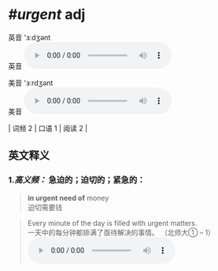 # ***\#urgent*** adj
英音 'ɜːdʒənt  
英音
<audio src="./media/urgent-B.aac" controls="controls"></audio>

美音 'ɜːrdʒənt  
美音
<audio src="./media/urgent.aac" controls="controls"></audio>



| 词频 2 | 口语 1 | 阅读 2 |  

英文释义
---
### 1.*高义频：* **急迫的；迫切的；紧急的：**  

 > **in urgent need of** money   
 > 迫切需要钱    

 > Every minute of the day is filled with urgent matters.  
 > 一天中的每分钟都排满了亟待解决的事情。  （北师大① – 1）  
<audio src="./media/urgent-1.aac" controls="controls"></audio>


